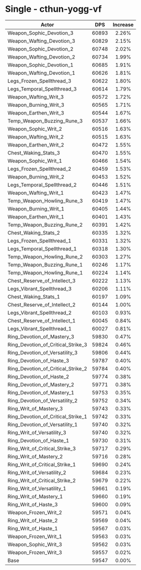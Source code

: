 # Single - cthun-yogg-vf
| Actor | DPS | Increase |
|---|:---:|:---:|
|Weapon_Sophic_Devotion_3|60893|2.26%|
|Weapon_Wafting_Devotion_3|60829|2.15%|
|Weapon_Sophic_Devotion_2|60748|2.02%|
|Weapon_Wafting_Devotion_2|60734|1.99%|
|Weapon_Sophic_Devotion_1|60685|1.91%|
|Weapon_Wafting_Devotion_1|60626|1.81%|
|Legs_Frozen_Spellthread_3|60622|1.80%|
|Legs_Temporal_Spellthread_3|60614|1.79%|
|Weapon_Wafting_Writ_3|60572|1.72%|
|Weapon_Burning_Writ_3|60565|1.71%|
|Weapon_Earthen_Writ_3|60544|1.67%|
|Temp_Weapon_Buzzing_Rune_3|60537|1.66%|
|Weapon_Sophic_Writ_2|60516|1.63%|
|Weapon_Wafting_Writ_2|60515|1.63%|
|Weapon_Earthen_Writ_2|60472|1.55%|
|Chest_Waking_Stats_3|60470|1.55%|
|Weapon_Sophic_Writ_1|60466|1.54%|
|Legs_Frozen_Spellthread_2|60459|1.53%|
|Weapon_Burning_Writ_2|60453|1.52%|
|Legs_Temporal_Spellthread_2|60446|1.51%|
|Weapon_Wafting_Writ_1|60423|1.47%|
|Temp_Weapon_Howling_Rune_3|60419|1.47%|
|Weapon_Burning_Writ_1|60405|1.44%|
|Weapon_Earthen_Writ_1|60401|1.43%|
|Temp_Weapon_Buzzing_Rune_2|60391|1.42%|
|Chest_Waking_Stats_2|60335|1.32%|
|Legs_Frozen_Spellthread_1|60331|1.32%|
|Legs_Temporal_Spellthread_1|60318|1.30%|
|Temp_Weapon_Howling_Rune_2|60303|1.27%|
|Temp_Weapon_Buzzing_Rune_1|60246|1.17%|
|Temp_Weapon_Howling_Rune_1|60224|1.14%|
|Chest_Reserve_of_Intellect_3|60222|1.13%|
|Legs_Vibrant_Spellthread_3|60206|1.11%|
|Chest_Waking_Stats_1|60197|1.09%|
|Chest_Reserve_of_Intellect_2|60144|1.00%|
|Legs_Vibrant_Spellthread_2|60103|0.93%|
|Chest_Reserve_of_Intellect_1|60045|0.84%|
|Legs_Vibrant_Spellthread_1|60027|0.81%|
|Ring_Devotion_of_Mastery_3|59830|0.47%|
|Ring_Devotion_of_Critical_Strike_3|59824|0.46%|
|Ring_Devotion_of_Versatility_3|59806|0.44%|
|Ring_Devotion_of_Haste_3|59787|0.40%|
|Ring_Devotion_of_Critical_Strike_2|59784|0.40%|
|Ring_Devotion_of_Haste_2|59774|0.38%|
|Ring_Devotion_of_Mastery_2|59771|0.38%|
|Ring_Devotion_of_Mastery_1|59753|0.35%|
|Ring_Devotion_of_Versatility_2|59752|0.34%|
|Ring_Writ_of_Mastery_3|59743|0.33%|
|Ring_Devotion_of_Critical_Strike_1|59742|0.33%|
|Ring_Devotion_of_Versatility_1|59740|0.32%|
|Ring_Writ_of_Versatility_3|59740|0.32%|
|Ring_Devotion_of_Haste_1|59730|0.31%|
|Ring_Writ_of_Critical_Strike_3|59717|0.29%|
|Ring_Writ_of_Mastery_2|59716|0.28%|
|Ring_Writ_of_Critical_Strike_1|59690|0.24%|
|Ring_Writ_of_Versatility_2|59684|0.23%|
|Ring_Writ_of_Critical_Strike_2|59679|0.22%|
|Ring_Writ_of_Versatility_1|59661|0.19%|
|Ring_Writ_of_Mastery_1|59660|0.19%|
|Ring_Writ_of_Haste_3|59600|0.09%|
|Weapon_Frozen_Writ_2|59571|0.04%|
|Ring_Writ_of_Haste_2|59569|0.04%|
|Ring_Writ_of_Haste_1|59567|0.03%|
|Weapon_Frozen_Writ_1|59563|0.03%|
|Weapon_Sophic_Writ_3|59562|0.03%|
|Weapon_Frozen_Writ_3|59557|0.02%|
|Base|59547|0.00%|
